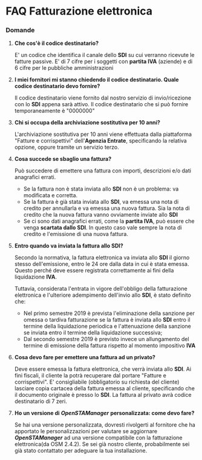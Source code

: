 # FAQ Fatturazione elettronica

### Domande

1. **Che cos'è il codice destinatario?**

   E' un codice che identifica il canale dello **SDI** su cui verranno ricevute le fatture passive. E' di 7 cifre per i soggetti con **partita IVA** \(aziende\) e di 6 cifre per le pubbliche amministrazioni

2. **I miei fornitori mi stanno chiedendo il codice destinatario. Quale codice destinatario devo fornire?**

   Il codice destinatario viene fornito dal nostro servizio di invio/ricezione con lo **SDI** appena sarà attivo. Il codice destinatario che si può fornire temporaneamente è "0000000"

3. **Chi si occupa della archiviazione sostitutiva per 10 anni?**

   L'archiviazione sostitutiva per 10 anni viene effettuata dalla piattaforma "Fatture e corrispettivi" dell'**Agenzia Entrate**, specificando la relativa opzione, oppure tramite un servizio terzo.

4. **Cosa succede se sbaglio una fattura?**

   Può succedere di emettere una fattura con importi, descrizioni e/o dati anagrafici errati. 

   * Se la fattura non è stata inviata allo **SDI** non è un problema: va modificata e corretta.
   * Se la fattura è già stata inviata allo **SDI**, va emessa una nota di credito per annullarla e va emessa una nuova fattura. Sia la nota di credito che la nuova fattura vanno ovviamente inviate allo **SDI**
   * Se ci sono dati anagrafici errati, come la **partita IVA**, può essere che venga **scartata dallo SDI**. In questo caso vale sempre la nota di credito e l'emissione di una nuova fattura.

5. **Entro quando va inviata la fattura allo SDI?**

   Secondo la normativa, la fattura elettronica va inviata allo **SDI** il giorno stesso dell'emissione, entro le 24 ore dalla data in cui è stata emessa. Questo perché deve essere registrata correttamente ai fini della liquidazione **IVA**.

   Tuttavia, considerata l'entrata in vigore dell'obbligo della fatturazione elettronica e l'ulteriore adempimento dell'invio allo **SDI**, è stato definito che:

   * Nel primo semestre 2019 è prevista l'eliminazione della sanzione per omessa o tardiva fatturazione se la fattura è inviata allo **SDI** entro il termine della liquidazione periodica e l'attenuazione della sanzione se inviata entro il termine della liquidazione successiva;
   * Dal secondo semestre 2019 è previsto invece un allungamento del termine di emissione della fattura rispetto al momento impositivo **IVA**

6. **Cosa devo fare per emettere una fattura ad un privato?**

   Deve essere emessa la fattura elettronica, che verrà inviata allo **SDI**. Ai fini fiscali, il cliente la potrà recuperare dal portare "Fatture e corrispettivi". E' consigliabile \(obbligatorio su richiesta del cliente\) lasciare copia cartacea della fattura emessa al cliente, specificando che il documento originale è presso lo **SDI**. La fattura al privato avrà codice destinatario di 7 zeri.

7. **Ho un versione di** _**OpenSTAManager**_ **personalizzata: come devo fare?**

   Se hai una versione personalizzata, dovresti rivolgerti al fornitore che ha apportato le personalizzazioni per valutare se aggiornare _**OpenSTAManager**_ ad una versione compatibile con la fatturazione elettronica\(da OSM 2.4.2\). Se sei già nostro cliente, probabilmente sei già stato contattato per adeguare la tua installazione.

### 

